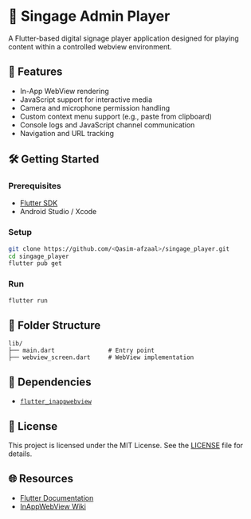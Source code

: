 # 🎥 Singage Admin Player

A Flutter-based digital signage player application designed for playing content within a controlled webview environment.

## 🚀 Features

- In-App WebView rendering
- JavaScript support for interactive media
- Camera and microphone permission handling
- Custom context menu support (e.g., paste from clipboard)
- Console logs and JavaScript channel communication
- Navigation and URL tracking

## 🛠️ Getting Started

### Prerequisites

- [Flutter SDK](https://flutter.dev/docs/get-started/install)
- Android Studio / Xcode

### Setup

```bash
git clone https://github.com/<Qasim-afzaal>/singage_player.git
cd singage_player
flutter pub get
````

### Run

```bash
flutter run
```

## 🔧 Folder Structure

```
lib/
├── main.dart               # Entry point
├── webview_screen.dart     # WebView implementation
```

## 📄 Dependencies

* [`flutter_inappwebview`](https://pub.dev/packages/flutter_inappwebview)


## 📃 License

This project is licensed under the MIT License. See the [LICENSE](LICENSE) file for details.

## 🌐 Resources

* [Flutter Documentation](https://flutter.dev/docs)
* [InAppWebView Wiki](https://inappwebview.dev/docs/)

```
